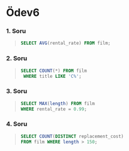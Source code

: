 # Ödev6

### 1. Soru

> ```SQL
> SELECT AVG(rental_rate) FROM film;
> ```

### 2. Soru

> ```SQL
> SELECT COUNT(*) FROM film
>  WHERE title LIKE 'C%';
> ```

### 3. Soru

> ```SQL
> SELECT MAX(length) FROM film
> WHERE rental_rate = 0.99;
> ```

### 4. Soru

> ```SQL
> SELECT COUNT(DISTINCT replacement_cost)
> FROM film WHERE length > 150;
> ```
